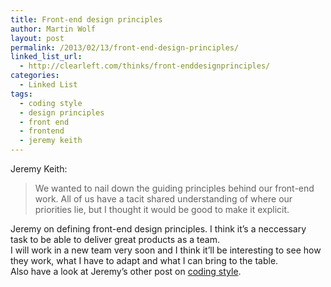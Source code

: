 ```yaml
---
title: Front-end design principles
author: Martin Wolf
layout: post
permalink: /2013/02/13/front-end-design-principles/
linked_list_url:
  - http://clearleft.com/thinks/front-enddesignprinciples/
categories:
  - Linked List
tags:
  - coding style
  - design principles
  - front end
  - frontend
  - jeremy keith
---
```

<p class="linked-list-quote-author">
  Jeremy Keith:
</p>

> We wanted to nail down the guiding principles behind our front-end work. All of us have a tacit shared understanding of where our priorities lie, but I thought it would be good to make it explicit.

Jeremy on defining front-end design principles. I think it&#8217;s a neccessary task to be able to deliver great products as a team.  
I will work in a new team very soon and I think it&#8217;ll be interesting to see how they work, what I have to adapt and what I can bring to the table.  
Also have a look at Jeremy&#8217;s other post on [coding style][1].

 [1]: http://adactio.com/journal/6041/